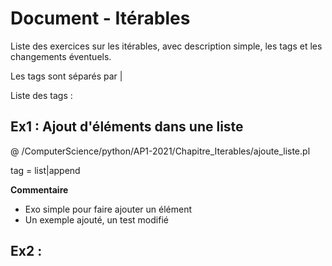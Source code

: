 # Document - Itérables

Liste des exercices sur les itérables, avec description simple, les tags et les changements éventuels.

Les tags sont séparés par |

Liste des tags : 

## Ex1 : Ajout d'éléments dans une liste

@ /ComputerScience/python/AP1-2021/Chapitre_Iterables/ajoute_liste.pl

tag = list|append

**Commentaire**

- Exo simple pour faire ajouter un élément
- Un exemple ajouté, un test modifié

## Ex2 : 
